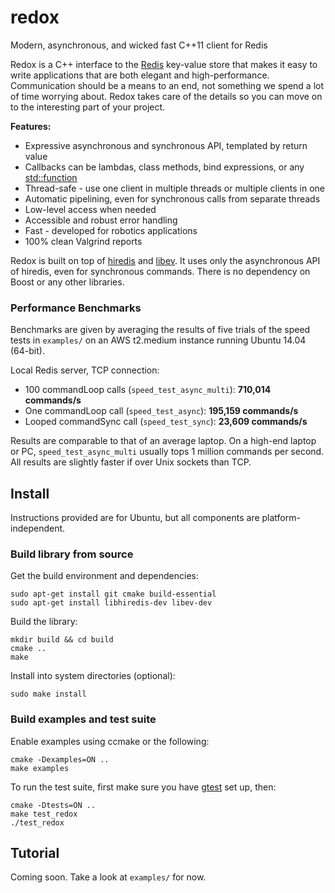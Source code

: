 redox
======

Modern, asynchronous, and wicked fast C++11 client for Redis

Redox is a C++ interface to the
[Redis](http://redis.io/) key-value store that makes it easy to write applications
that are both elegant and high-performance. Communication should be a means to an
end, not something we spend a lot of time worrying about. Redox takes care of the
details so you can move on to the interesting part of your project.

**Features:**

 * Expressive asynchronous and synchronous API, templated by return value
 * Callbacks can be lambdas, class methods, bind expressions, or any
   [std::function](http://en.cppreference.com/w/cpp/utility/functional/function)
 * Thread-safe - use one client in multiple threads or multiple clients in one
 * Automatic pipelining, even for synchronous calls from separate threads
 * Low-level access when needed
 * Accessible and robust error handling
 * Fast - developed for robotics applications
 * 100% clean Valgrind reports

Redox is built on top of
[hiredis](https://github.com/redis/hiredis/) and
[libev](http://manpages.ubuntu.com/manpages/raring/man3/ev.3.html). It uses only the
asynchronous API of hiredis, even for synchronous commands. There is no dependency on
Boost or any other libraries.

### Performance Benchmarks
Benchmarks are given by averaging the results of five trials of the speed tests
in `examples/` on an AWS t2.medium instance running Ubuntu 14.04 (64-bit).

Local Redis server, TCP connection:

 * 100 commandLoop calls (`speed_test_async_multi`): **710,014 commands/s**
 * One commandLoop call (`speed_test_async`): **195,159 commands/s**
 * Looped commandSync call  (`speed_test_sync`): **23,609 commands/s**

Results are comparable to that of an
average laptop. On a high-end laptop or PC, `speed_test_async_multi` usually tops
1 million commands per second. All results are slightly faster if over Unix sockets
than TCP.

## Install
Instructions provided are for Ubuntu, but all components are platform-independent.

### Build library from source
Get the build environment and dependencies:

    sudo apt-get install git cmake build-essential
    sudo apt-get install libhiredis-dev libev-dev

Build the library:

    mkdir build && cd build
    cmake ..
    make

Install into system directories (optional):

    sudo make install

### Build examples and test suite
Enable examples using ccmake or the following:

    cmake -Dexamples=ON ..
    make examples

To run the test suite, first make sure you have
[gtest](https://code.google.com/p/googletest/) set up,
then:

    cmake -Dtests=ON ..
    make test_redox
    ./test_redox

## Tutorial
Coming soon. Take a look at `examples/` for now.
